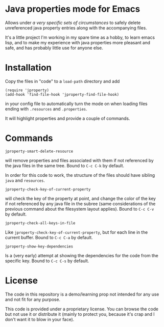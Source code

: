 Java properties mode for Emacs
===

Allows under _a very specific sets of circumstances_ to safely delete unreferenced java property entries along with the accompanying files.

It's a little project I'm working in my spare time as a hobby, to learn emacs lisp, and to make my experience with java properties more pleasant and safe, and has probably little use for anyone else.

Installation
===

Copy the files in "code" to a `load-path` directory and add

    (require 'jproperty)
    (add-hook 'find-file-hook 'jproperty-find-file-hook) 

in your config file to automatically turn the mode on when loading files ending with `.resources` and `.properties`.

It will highlight properties and provide a couple of commands.

Commands 
====

    jproperty-smart-delete-resource

will remove properties and files associated with them if not referenced by the java files in the same tree. Bound to `C-c C-k` by default.

In order for this code to work, the structure of the files should have sibling `java` and `resources`.

    jproperty-check-key-of-current-property
    
will check the key of the property at point, and change the color of the key if not referenced by any java file in the subree (same considerations of the previous command about the filesystem layout applies). Bound to `C-c C-v` by default.

    jproperty-check-all-keys-in-file
    
Like `jproperty-check-key-of-current-property`, but for each line in the current buffer. Bound to `C-c C-a` by default.

    jproperty-show-key-dependencies
    
Is a (very early) attempt at showing the dependencies for the code from the specific key. Bound to `C-c C-s` by default.

License
===

The code in this repository is a demo/learning prop not intended for any use and not fit for any purpose.

This code is provided under a proprietary license. You can browse the code but not use it or distribute it (mainly to protect you, because it's crap and I don't want it to blow in your face).

